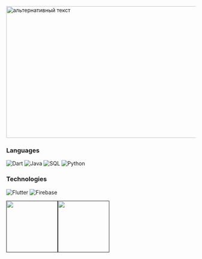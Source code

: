 <img src="https://i.pinimg.com/originals/f4/d7/de/f4d7de6463d3ada02058a094fd6917ac.gif" alt="альтернативный текст" width="1280" height="350">

### Languages

![Dart](https://img.shields.io/badge/Dart-black?logo=dart&logoColor=pink)
![Java](https://img.shields.io/badge/-Java-000?&logo=CoffeeScript&logoColor=pink)
![SQL](https://img.shields.io/badge/-SQL-000?&logo=PostgreSQL&logoColor=pink)
![Python](https://img.shields.io/badge/-Python-000?&logo=Python&logoColor=pink)

### Technologies

![Flutter](https://img.shields.io/badge/-Flutter-000?&logo=Flutter&logoColor=pink)
![Firebase](https://img.shields.io/badge/-Firebase-000?&logo=Firebase&logoColor=pink)

<a href=""><img height="137px" src="https://github-readme-stats.vercel.app/api?username=n0ndescr1pt&hide_title=true&hide_border=true&show_icons=true&include_all_commits=true&count_private=true&line_height=21&text_color=000&icon_color=000&bg_color=0,dca4df,f4dbff,ffffff&theme=graywhite" /><!-- wi*quL3fcV --><img height="137px" src="https://github-readme-stats.vercel.app/api/top-langs/?username=n0ndescr1pt&hide=html&hide_title=true&hide_border=true&layout=compact&langs_count=6&exclude_repo=comp426,Redventures-Movie-Quotes&text_color=000&icon_color=fff&bg_color=0,ffffff,f4dbff,dca4df&theme=graywhite" /></a>
                                                                                            
